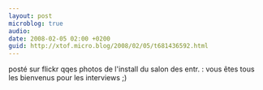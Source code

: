 ```yaml
---
layout: post
microblog: true
audio: 
date: 2008-02-05 02:00 +0200
guid: http://xtof.micro.blog/2008/02/05/t681436592.html
---
```

posté sur flickr qqes photos de l'install du salon des entr. : vous êtes tous les bienvenus pour les interviews ;)
